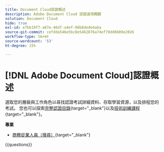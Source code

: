 ```yaml
---
title: Document Cloud認證概述
description: Adobe Document Cloud 認證選項概觀
solution: Document Cloud
hide: true
exl-id: e7bb19f7-a87e-46df-a4ef-98b8dede4aba
source-git-commit: cefdda546e5bc8e5462876a74ef78dd6689e2026
workflow-type: tm+mt
source-wordcount: '53'
ht-degree: 15%

---
```


# [!DNL Adobe Document Cloud]認證概述

選取您的層級與工作角色以尋找認證考試詳細資料、存取學習資源，以及排程您的考試。 您也可以探索[完整認證目錄](https://certification.adobe.com/certifications){target="_blank"}以及[技術訓練課程](https://certification.adobe.com/courses/?/courses){target="_blank"}。

**專業**

* [商務從業人員（搜尋）](https://certification.adobe.com/certification/document-cloud-business-practitioner-professional){target="_blank"} <!--AD0-D106-->

{{questions}}
